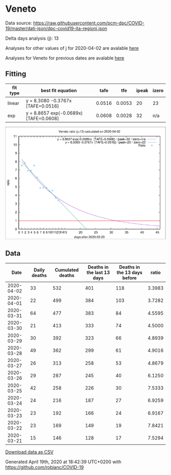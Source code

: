 # Veneto

Data source: https://raw.githubusercontent.com/pcm-dpc/COVID-19/master/dati-json/dpc-covid19-ita-regioni.json

Delta days analysis (j): 13

Analyses for other values of j for 2020-04-02 are avalable [here](../2020-04-02/README.md)

Analyses for Veneto for previous dates are avalable [here](../README.md)

## Fitting 
|fit type|best fit equation|tafe|tfe|ipeak|izero|
|-------|-----|--------|------|---|---|
|linear|y = 8.3080 -0.3767x  [TAFE=0.0516]|0.0516|0.0053|20|23|
|exp|y = 8.8657 exp(-0.0689x)  [TAFE=0.0608]|0.0608|0.0028|32|n/a|

![Plot](COVID-19_veneto_j13_2020-04-02.png)

## Data
|Date|Daily deaths|Cumulated deaths|Deaths in the last 13 days|Deaths in the 13 days before|ratio|
|----|----------|-----------|-------|--------------------|-----|
|2020-04-02|33|532|401|118|3.3983|
|2020-04-01|22|499|384|103|3.7282|
|2020-03-31|64|477|383|84|4.5595|
|2020-03-30|21|413|333|74|4.5000|
|2020-03-29|30|392|323|66|4.8939|
|2020-03-28|49|362|299|61|4.9016|
|2020-03-27|26|313|258|53|4.8679|
|2020-03-26|29|287|245|40|6.1250|
|2020-03-25|42|258|226|30|7.5333|
|2020-03-24|24|216|187|27|6.9259|
|2020-03-23|23|192|166|24|6.9167|
|2020-03-22|23|169|149|19|7.8421|
|2020-03-21|15|146|128|17|7.5294|

[Download data as CSV](COVID-19_veneto_j13_2020-04-02.csv)

Generated April 19th, 2020 at 18:42:39 UTC+0200 with https://github.com/robianc/COVID-19
